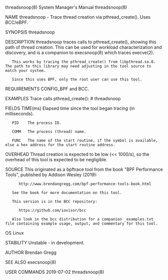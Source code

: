 threadsnoop(8)							    System Manager's Manual							threadsnoop(8)

NAME
       threadsnoop - Trace thread creation via pthread_create(). Uses BCC/eBPF.

SYNOPSIS
       threadsnoop

DESCRIPTION
       threadsnoop  traces  calls to pthread_create(), showing this path of thread creation. This can be used for workload characterization and discovery, and
       is a companion to execsnoop(8) which traces execve(2).

       This works by tracing the pthread_create() from libpthread.so.0. The path to this library may need adjusting in the tool source to match your system.

       Since this uses BPF, only the root user can use this tool.

REQUIREMENTS
       CONFIG_BPF and BCC.

EXAMPLES
       Trace calls pthread_create():
	      # threadsnoop

FIELDS
       TIME(ms)
	      Elapsed time since the tool began tracing (in milliseconds).

       PID    The process ID.

       COMM   The process (thread) name.

       FUNC   The name of the start routine, if the symbol is available, else a hex address for the start routine address.

OVERHEAD
       Thread creation is expected to be low (<< 1000/s), so the overhead of this tool is expected to be negligible.

SOURCE
       This originated as a bpftrace tool from the book "BPF Performance Tools", published by Addison Wesley (2019):

	      http://www.brendangregg.com/bpf-performance-tools-book.html

       See the book for more documentation on this tool.

       This version is in the BCC repository:

	      https://github.com/iovisor/bcc

       Also look in the bcc distribution for a companion _examples.txt file containing example usage, output, and commentary for this tool.

OS
       Linux

STABILITY
       Unstable - in development.

AUTHOR
       Brendan Gregg

SEE ALSO
       execsnoop(8)

USER COMMANDS								  2019-07-02								threadsnoop(8)

